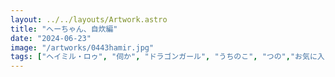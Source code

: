 ```yaml
---
layout: ../../layouts/Artwork.astro
title: "へーちゃん、自炊編"
date: "2024-06-23"
image: "/artworks/0443hamir.jpg"
tags: ["ヘイミル・ロゥ", "伺か", "ドラゴンガール", "うちのこ", "つの","お気に入り","かんたん絵"]
---
```


